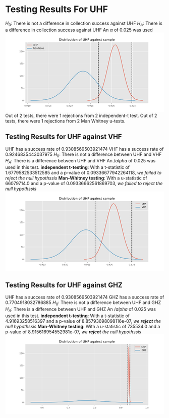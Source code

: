 # Testing Results For UHF 
$H_{0}$: There is not a difference in collection success against UHF 
$H_{A}$: There is a difference in collection success against UHF
An $\alpha$ of 0.025 was used![](images/UHF_against_all_Band.png) 
Out of 2 tests, there were 1 rejections from 2 independent-t test.
Out of 2 tests, there were 1 rejections from 2 Man Whitney u-tests.
## Testing Results for UHF against VHF 
UHF has a success rate of 0.9308569503921474
VHF has a success rate of 0.9246835443037975
$H_{0}$: There is not a difference between UHF and VHF
$H_{A}$: There is a difference between UHF and VHF
An $/alpha$ of 0.025 was used in this test.
__independent t-testing__: With a t-statistic of 1.6779582533512585 and a p-value of 0.09336677942264118, _we failed to reject the null hypothssis_
__Man-Whitney testing__: With a u-statistic of 66079714.0 and a p-value of 0.09336662561869703, _we failed to reject the null hypothssis_
![](images/UHF_against_VHF.png) 
## Testing Results for UHF against GHZ 
UHF has a success rate of 0.9308569503921474
GHZ has a success rate of 0.7704918032786885
$H_{0}$: There is not a difference between UHF and GHZ
$H_{A}$: There is a difference between UHF and GHZ
An $/alpha$ of 0.025 was used in this test.
__independent t-testing__: With a t-statistic of 4.91693258516397 and a p-value of 8.85793698098116e-07, _we **reject** the null hypothssis_
__Man-Whitney testing__: With a u-statistic of 735534.0 and a p-value of 8.915616954552981e-07, _we **reject** the null hypothssis_
![](images/UHF_against_GHZ.png) 
